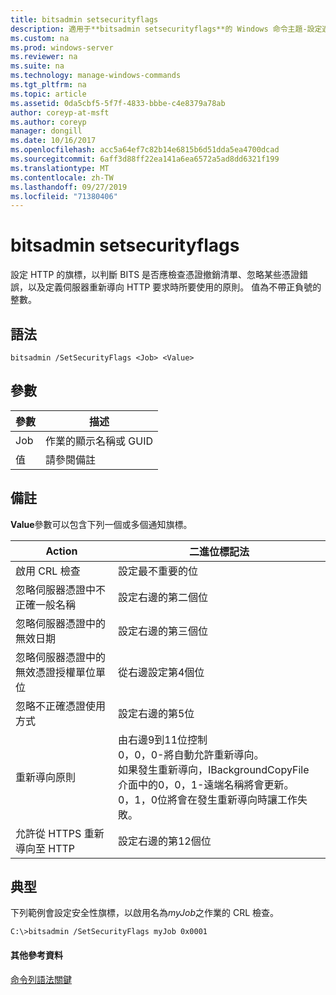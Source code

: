 ```yaml
---
title: bitsadmin setsecurityflags
description: 適用于**bitsadmin setsecurityflags**的 Windows 命令主題-設定適用于 HTTP 的旗標，以判斷 BITS 是否應檢查憑證撤銷清單、忽略特定憑證錯誤，以及定義伺服器重新導向 HTTP 要求時所要使用的原則。
ms.custom: na
ms.prod: windows-server
ms.reviewer: na
ms.suite: na
ms.technology: manage-windows-commands
ms.tgt_pltfrm: na
ms.topic: article
ms.assetid: 0da5cbf5-5f7f-4833-bbbe-c4e8379a78ab
author: coreyp-at-msft
ms.author: coreyp
manager: dongill
ms.date: 10/16/2017
ms.openlocfilehash: acc5a64ef7c82b14e6815b6d51dda5ea4700dcad
ms.sourcegitcommit: 6aff3d88ff22ea141a6ea6572a5ad8dd6321f199
ms.translationtype: MT
ms.contentlocale: zh-TW
ms.lasthandoff: 09/27/2019
ms.locfileid: "71380406"
---
```

# <a name="bitsadmin-setsecurityflags"></a>bitsadmin setsecurityflags



設定 HTTP 的旗標，以判斷 BITS 是否應檢查憑證撤銷清單、忽略某些憑證錯誤，以及定義伺服器重新導向 HTTP 要求時所要使用的原則。 值為不帶正負號的整數。

## <a name="syntax"></a>語法

```
bitsadmin /SetSecurityFlags <Job> <Value>
```

## <a name="parameters"></a>參數

|參數|描述|
|---------|-----------|
|Job|作業的顯示名稱或 GUID|
|值|請參閱備註|

## <a name="remarks"></a>備註

**Value**參數可以包含下列一個或多個通知旗標。

|Action|二進位標記法|
|------|---------------------|
|啟用 CRL 檢查|設定最不重要的位|
|忽略伺服器憑證中不正確一般名稱|設定右邊的第二個位|
|忽略伺服器憑證中的無效日期|設定右邊的第三個位|
|忽略伺服器憑證中的無效憑證授權單位單位|從右邊設定第4個位|
|忽略不正確憑證使用方式|設定右邊的第5位|
|重新導向原則|由右邊9到11位控制</br>0，0，0-將自動允許重新導向。</br>如果發生重新導向，IBackgroundCopyFile 介面中的0，0，1-遠端名稱將會更新。</br>0，1，0位將會在發生重新導向時讓工作失敗。|
|允許從 HTTPS 重新導向至 HTTP|設定右邊的第12個位|

## <a name="BKMK_examples"></a>典型

下列範例會設定安全性旗標，以啟用名為*myJob*之作業的 CRL 檢查。
```
C:\>bitsadmin /SetSecurityFlags myJob 0x0001
```

#### <a name="additional-references"></a>其他參考資料

[命令列語法關鍵](command-line-syntax-key.md)